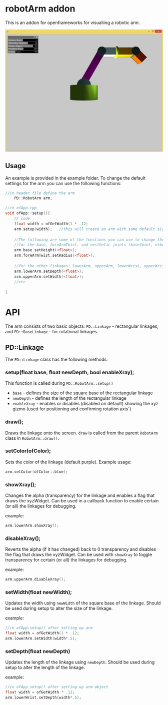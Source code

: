 # robotArm addon
This is an addon for openframeworks for visualiing a robotic arm.

![Demo Arm Usage](./demoUsage.JPG "Demo Arm Usage")

## Usage

An example is provided in the example folder. To change the default settings for the arm you can use the following functions:

```c++
//in header file define the arm
	PD::RobotArm arm;
```

```c++
//in ofApp.cpp
void ofApp::setup(){
	// code
	float width = ofGetWidth() * .12;
	arm.setup(width);	//this will create an arm with some default sizes

	//The following are some of the functions you can use to change the various dimensions
	//for the base, foreArmTwist, and aesthetic joints (baseJoint, elbowJoint, wristJoint) you can use the following
	arm.base.setHeight(<float>);
	arm.foreArmTwist.setRadius(<float>);

	//for the other linkages: lowerArm, upperArm, lowerWrist, upperWrist
	arm.lowerArm.setDepth(<float>);
	arm.upperArm.setWidth(<float>);
	//etc

}
```

# API

The arm consists of two basic objects: `PD::Linkage` - rectangular linkages, and `PD::BaseLinkage` - for rotational linkages.

## PD::Linkage

The `PD::Linkage` class has the following methods:

### setup(float base, float newDepth, bool enableXray);

This function is called during `PD::RobotArm::setup()`

- `base` <float> - defines the size of the square base of the rectangular linkage
- `newDepth` <float> - defines the length of the rectangular linkage
- `enableXray` <bool> - enables or disables (disabled on default) showing the xyz gizmo (used for positioning and confirming rotation axis`)

### draw();

Draws the linkage onto the screen. `draw` is called from the parent `RobotArm` class in `RobotArm::draw()`.

### setColor(ofColor);

Sets the color of the linkage (default purple). Example usage:

```c++
arm.setColor(ofColor::blue);
```

### showXray();

Changes the alpha (transparency) for the linkage and enables a flag that draws the xyzWidget. Can be used in a callback function to enable certain (or all) the linkages for debugging.

example:

```c++
arm.lowerArm.showXray();
```

### disableXray();

Reverts the alpha (if it has changed) back to 0 transparency and disables the flag that draws the xyzWidget. Can be used with `showXray` to toggle transparency for certain (or all) the linkages for debugging.

example:
```c++
arm.upperArm.disableXray();
```

### setWidth(float newWidth);

Updates the width using `newWidth` of the square base of the linkage. Should be used during setup to alter the size of the linkage.

example:

```c++
//in ofApp.setup() after setting up arm
float width = ofGetWidth() * .12;
arm.lowerArm.setWidth(width*.5);
```

### setDepth(float newDepth)

Updates the length of the linkage using `newDepth`. Should be used during setup to alter the length of the linkage.

example:

```c++
//in ofApp.setup() after setting up arm object
float width = ofGetWidth * .12;
arm.lowerWrist.setDepth(width*.5);
```


